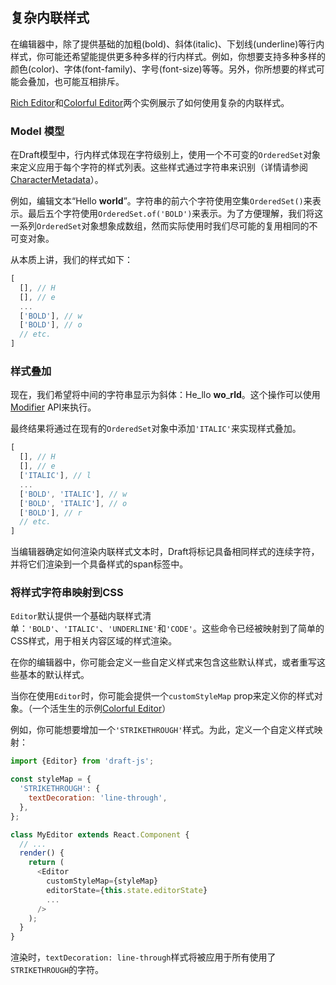 ## 复杂内联样式

在编辑器中，除了提供基础的加粗\(bold\)、斜体\(italic\)、下划线\(underline\)等行内样式，你可能还希望能提供更多种多样的行内样式。例如，你想要支持多种多样的颜色\(color\)、字体\(font-family\)、字号\(font-size\)等等。另外，你所想要的样式可能会叠加，也可能互相排斥。

[Rich Editor](http://github.com/facebook/draft-js/tree/master/examples/draft-0-10-0/rich)和[Colorful Editor](http://github.com/facebook/draft-js/tree/master/examples/draft-0-10-0/color)两个实例展示了如何使用复杂的内联样式。

### Model 模型

在Draft模型中，行内样式体现在字符级别上，使用一个不可变的`OrderedSet`对象来定义应用于每个字符的样式列表。这些样式通过字符串来识别（详情请参阅[CharacterMetadata](https://draftjs.org/docs/api-reference-character-metadata.html)）。

例如，编辑文本“Hello **world**”。字符串的前六个字符使用空集`OrderedSet()`来表示。最后五个字符使用`OrderedSet.of('BOLD')`来表示。为了方便理解，我们将这一系列`OrderedSet`对象想象成数组，然而实际使用时我们尽可能的复用相同的不可变对象。

从本质上讲，我们的样式如下：

```js
[
  [], // H
  [], // e
  ...
  ['BOLD'], // w
  ['BOLD'], // o
  // etc.
]
```

### 样式叠加

现在，我们希望将中间的字符串显示为斜体：He_llo **wo**_**rld**。这个操作可以使用 [Modifier](https://draftjs.org/docs/api-reference-modifier.html) API来执行。

最终结果将通过在现有的`OrderedSet`对象中添加`'ITALIC'`来实现样式叠加。

```js
[
  [], // H
  [], // e
  ['ITALIC'], // l
  ...
  ['BOLD', 'ITALIC'], // w
  ['BOLD', 'ITALIC'], // o
  ['BOLD'], // r
  // etc.
]
```

当编辑器确定如何渲染内联样式文本时，Draft将标记具备相同样式的连续字符，并将它们渲染到一个具备样式的span标签中。

### 将样式字符串映射到CSS

`Editor`默认提供一个基础内联样式清单：`'BOLD'`、`'ITALIC'`、`'UNDERLINE'`和`'CODE'`。这些命令已经被映射到了简单的CSS样式，用于相关内容区域的样式渲染。

在你的编辑器中，你可能会定义一些自定义样式来包含这些默认样式，或者重写这些基本的默认样式。

当你在使用`Editor`时，你可能会提供一个`customStyleMap` prop来定义你的样式对象。（一个活生生的示例[Colorful Editor](http://github.com/facebook/draft-js/tree/master/examples/draft-0-10-0/color)）

例如，你可能想要增加一个`'STRIKETHROUGH'`样式。为此，定义一个自定义样式映射：

```js
import {Editor} from 'draft-js';

const styleMap = {
  'STRIKETHROUGH': {
    textDecoration: 'line-through',
  },
};

class MyEditor extends React.Component {
  // ...
  render() {
    return (
      <Editor
        customStyleMap={styleMap}
        editorState={this.state.editorState}
        ...
      />
    );
  }
}
```

渲染时，`textDecoration: line-through`样式将被应用于所有使用了`STRIKETHROUGH`的字符。

